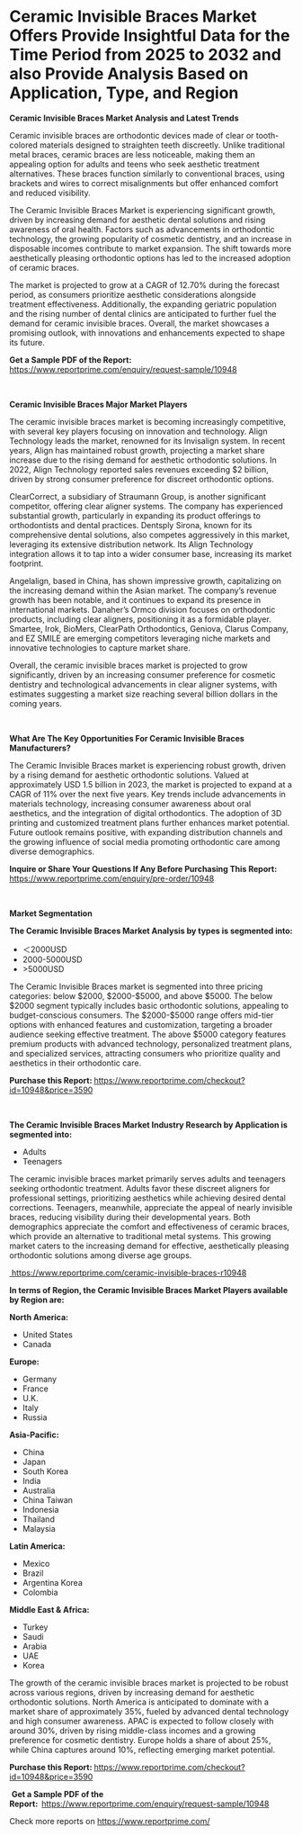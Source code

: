 <p><h1>Ceramic Invisible Braces Market Offers Provide Insightful Data for the Time Period from 2025 to 2032 and also Provide Analysis Based on Application, Type, and Region</h1></p><p><strong>Ceramic Invisible Braces Market Analysis and Latest Trends</strong></p>
<p><p>Ceramic invisible braces are orthodontic devices made of clear or tooth-colored materials designed to straighten teeth discreetly. Unlike traditional metal braces, ceramic braces are less noticeable, making them an appealing option for adults and teens who seek aesthetic treatment alternatives. These braces function similarly to conventional braces, using brackets and wires to correct misalignments but offer enhanced comfort and reduced visibility.</p><p>The Ceramic Invisible Braces Market is experiencing significant growth, driven by increasing demand for aesthetic dental solutions and rising awareness of oral health. Factors such as advancements in orthodontic technology, the growing popularity of cosmetic dentistry, and an increase in disposable incomes contribute to market expansion. The shift towards more aesthetically pleasing orthodontic options has led to the increased adoption of ceramic braces.</p><p>The market is projected to grow at a CAGR of 12.70% during the forecast period, as consumers prioritize aesthetic considerations alongside treatment effectiveness. Additionally, the expanding geriatric population and the rising number of dental clinics are anticipated to further fuel the demand for ceramic invisible braces. Overall, the market showcases a promising outlook, with innovations and enhancements expected to shape its future.</p></p>
<p><strong>Get a Sample PDF of the Report:&nbsp;</strong> <a href="https://www.reportprime.com/enquiry/request-sample/10948?utm_campaign=2769&utm_medium=2&utm_source=Github&utm_content=ia&utm_term=20032025&utm_id=ceramic-invisible-braces">https://www.reportprime.com/enquiry/request-sample/10948</a></p>
<p>&nbsp;</p>
<p><strong>Ceramic Invisible Braces Major Market Players</strong></p>
<p><p>The ceramic invisible braces market is becoming increasingly competitive, with several key players focusing on innovation and technology. Align Technology leads the market, renowned for its Invisalign system. In recent years, Align has maintained robust growth, projecting a market share increase due to the rising demand for aesthetic orthodontic solutions. In 2022, Align Technology reported sales revenues exceeding $2 billion, driven by strong consumer preference for discreet orthodontic options.</p><p>ClearCorrect, a subsidiary of Straumann Group, is another significant competitor, offering clear aligner systems. The company has experienced substantial growth, particularly in expanding its product offerings to orthodontists and dental practices. Dentsply Sirona, known for its comprehensive dental solutions, also competes aggressively in this market, leveraging its extensive distribution network. Its Align Technology integration allows it to tap into a wider consumer base, increasing its market footprint.</p><p>Angelalign, based in China, has shown impressive growth, capitalizing on the increasing demand within the Asian market. The company’s revenue growth has been notable, and it continues to expand its presence in international markets. Danaher’s Ormco division focuses on orthodontic products, including clear aligners, positioning it as a formidable player. Smartee, Irok, BioMers, ClearPath Orthodontics, Geniova, Clarus Company, and EZ SMILE are emerging competitors leveraging niche markets and innovative technologies to capture market share.</p><p>Overall, the ceramic invisible braces market is projected to grow significantly, driven by an increasing consumer preference for cosmetic dentistry and technological advancements in clear aligner systems, with estimates suggesting a market size reaching several billion dollars in the coming years.</p></p>
<p>&nbsp;</p>
<p><strong>What Are The Key Opportunities For Ceramic Invisible Braces Manufacturers?</strong></p>
<p><p>The Ceramic Invisible Braces market is experiencing robust growth, driven by a rising demand for aesthetic orthodontic solutions. Valued at approximately USD 1.5 billion in 2023, the market is projected to expand at a CAGR of 11% over the next five years. Key trends include advancements in materials technology, increasing consumer awareness about oral aesthetics, and the integration of digital orthodontics. The adoption of 3D printing and customized treatment plans further enhances market potential. Future outlook remains positive, with expanding distribution channels and the growing influence of social media promoting orthodontic care among diverse demographics.</p></p>
<p><strong>Inquire or Share Your Questions If Any Before Purchasing This Report:</strong> <a href="https://www.reportprime.com/enquiry/pre-order/10948?utm_campaign=2769&utm_medium=2&utm_source=Github&utm_content=ia&utm_term=20032025&utm_id=ceramic-invisible-braces">https://www.reportprime.com/enquiry/pre-order/10948</a></p>
<p>&nbsp;</p>
<p><strong>Market Segmentation</strong></p>
<p><strong>The Ceramic Invisible Braces Market Analysis by types is segmented into:</strong></p>
<p><ul><li>＜2000USD</li><li>2000-5000USD</li><li>>5000USD</li></ul></p>
<p><p>The Ceramic Invisible Braces market is segmented into three pricing categories: below $2000, $2000-$5000, and above $5000. The below $2000 segment typically includes basic orthodontic solutions, appealing to budget-conscious consumers. The $2000-$5000 range offers mid-tier options with enhanced features and customization, targeting a broader audience seeking effective treatment. The above $5000 category features premium products with advanced technology, personalized treatment plans, and specialized services, attracting consumers who prioritize quality and aesthetics in their orthodontic care.</p></p>
<p><strong>Purchase this Report:&nbsp;</strong><a href="https://www.reportprime.com/checkout?id=10948&price=3590&utm_campaign=2769&utm_medium=2&utm_source=Github&utm_content=ia&utm_term=20032025&utm_id=ceramic-invisible-braces">https://www.reportprime.com/checkout?id=10948&price=3590</a></p>
<p>&nbsp;</p>
<p><strong>The Ceramic Invisible Braces Market Industry Research by Application is segmented into:</strong></p>
<p><ul><li>Adults</li><li>Teenagers</li></ul></p>
<p><p>The ceramic invisible braces market primarily serves adults and teenagers seeking orthodontic treatment. Adults favor these discreet aligners for professional settings, prioritizing aesthetics while achieving desired dental corrections. Teenagers, meanwhile, appreciate the appeal of nearly invisible braces, reducing visibility during their developmental years. Both demographics appreciate the comfort and effectiveness of ceramic braces, which provide an alternative to traditional metal systems. This growing market caters to the increasing demand for effective, aesthetically pleasing orthodontic solutions among diverse age groups.</p></p>
<p><a href="https://www.reportprime.com/ceramic-invisible-braces-r10948?utm_campaign=2769&utm_medium=2&utm_source=Github&utm_content=ia&utm_term=20032025&utm_id=ceramic-invisible-braces">&nbsp;https://www.reportprime.com/ceramic-invisible-braces-r10948</a></p>
<p><strong>In terms of Region, the Ceramic Invisible Braces Market Players available by Region are:</strong></p>
<p>
    <p> <strong> North America: </strong>
        <ul>
            <li>United States</li>
            <li>Canada</li>
        </ul>
        </p> 
    <p> <strong> Europe: </strong>
        <ul>
            <li>Germany</li>
            <li>France</li>
            <li>U.K.</li>
            <li>Italy</li>
            <li>Russia</li>
        </ul>
        </p> 
    <p> <strong> Asia-Pacific: </strong>
        <ul>
            <li>China</li>
            <li>Japan</li>
            <li>South Korea</li>
            <li>India</li>
            <li>Australia</li>
            <li>China Taiwan</li>
            <li>Indonesia</li>
            <li>Thailand</li>
            <li>Malaysia</li>
        </ul>
        </p> 
    <p> <strong> Latin America: </strong>
        <ul>
            <li>Mexico</li>
            <li>Brazil</li>
            <li>Argentina Korea</li>
            <li>Colombia</li>
        </ul>
        </p> 
    <p> <strong> Middle East & Africa: </strong>
        <ul>
            <li>Turkey</li>
            <li>Saudi</li>
            <li>Arabia</li>
            <li>UAE</li>
            <li>Korea</li>
        </ul>
    </p>
    </p>
<p><p>The growth of the ceramic invisible braces market is projected to be robust across various regions, driven by increasing demand for aesthetic orthodontic solutions. North America is anticipated to dominate with a market share of approximately 35%, fueled by advanced dental technology and high consumer awareness. APAC is expected to follow closely with around 30%, driven by rising middle-class incomes and a growing preference for cosmetic dentistry. Europe holds a share of about 25%, while China captures around 10%, reflecting emerging market potential.</p></p>
<p><strong>Purchase this Report: </strong><a href="https://www.reportprime.com/checkout?id=10948&price=3590&utm_campaign=2769&utm_medium=2&utm_source=Github&utm_content=ia&utm_term=20032025&utm_id=ceramic-invisible-braces">https://www.reportprime.com/checkout?id=10948&price=3590</a></p>
<p>&nbsp;<strong>Get a Sample PDF of the Report:&nbsp;&nbsp;</strong><a href="https://www.reportprime.com/enquiry/request-sample/10948?utm_campaign=2769&utm_medium=2&utm_source=Github&utm_content=ia&utm_term=20032025&utm_id=ceramic-invisible-braces">https://www.reportprime.com/enquiry/request-sample/10948</a></p>
<p><strong></strong></p>
<p>Check more reports on <a href="https://www.reportprime.com/?utm_campaign=2769&utm_medium=2&utm_source=Github&utm_content=ia&utm_term=20032025&utm_id=ceramic-invisible-braces">https://www.reportprime.com/</a></p>